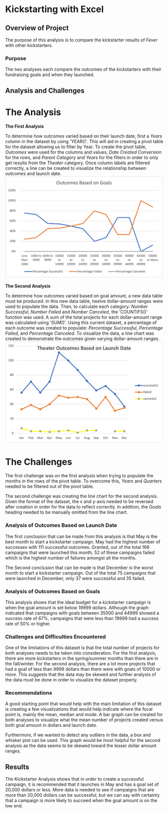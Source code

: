 # Kickstarting with Excel

## Overview of Project
The purpose of this analysis is to compare the kickstarter results of *Fever* with other kickstarters. 
### Purpose
The two analyses each compare the outcomes of the kickstarters with their fundraising goals and when they launched.
## Analysis and Challenges

# The Analysis
**The First Analysis**

To determine how outcomes varied based on their launch date, first a *Years* column in the dataset by using 'YEAR()'. This will aid in creating a pivot table for the dataset allowing us to filter by Year. To create the pivot table, *Outcomes* were used for the columns and values, *Date Created Conversion* for the rows, and *Parent Category* and *Years* for the filters in order to only get results from  the *Theater* category. Once column labels are filtered correctly, a line can be created to visualize the relationship between outcomes and launch date.
![Outcomes_vs_Goals](Outcomes_vs_Goals.png)

**The Second Analysis**

To determine how outcomes varied based on goal amount, a new data table must be produced. In this new data table, twelve dollar-amount ranges were used to populate the data. Then, to calculate each category: *Number Successful*, *Number Failed* and *Number Canceled*, the 'COUNTIFS()' function was used. A sum of the total projects for each dollar-amount range was calculated using 'SUM()'. Using this current dataset, a percentage of each outcome was created to populate: *Percentage Successful*, *Percentage Failed*, and *Percentage Canceled*. To visualize the data, a line chart was created to demonstrate the outcomes given varying dollar-amount ranges.
![Theater_Outcomes_vs_Launch](Theater_Outcomes_vs_Launch.png)

# The Challenges

The first challenge was on the first analysis when trying to populate the months in the rows of the pivot table. To overcome this, *Years* and *Quarters* needed to be filtered out of the pivot table. 

The second challenge was creating the line chart for the second analysis. Given the format of the dataset, the x and y-axis needed to be reversed after creation in order for the data to reflect correctly. In addition, the *Goals* heading needed to be manually omitted from the line chart. 

### Analysis of Outcomes Based on Launch Date
The first conclusion that can be made from this analysis is that May is the best month to start a kickstarter campaign. May had the highest number of successes with 111 successful outcomes. Granted, out of the total 166 campaigns that were launched this month, 52 of these campaigns failed which is the highest number of failures amongst all the months. 

The Second conclusion that can be made is that December is the worst month to start a kickstarter campaign. Out of the total 75 campaigns that were launched in December, only 37 were successful and 35 failed. 
### Analysis of Outcomes Based on Goals
This analysis shows that the ideal budget for a kickstarter campaign is when the goal amount is set below 19999 dollars. Although the graph indicated that campaigns with goals between 35000 and 44999 showed a success rate of 67%, campaigns that were less than 19999 had a success rate of 50% or higher. 
### Challenges and Difficulties Encountered
One of the limitations of this dataset is that the total number of projects for both analyses needs to be taken into consideration. For the first analysis, there are more kickstarters in the spring/summer months than there are in the fall/winter. For the second analysis, there are a lot more projects that had a goal of less than 9999 dollars than there were with goals of 10000 or more. This suggests that the data may be skewed and further analysis of the data must be done in order to visualize the dataset properly.
### Recommendations
A good starting point that would help with the main limitation of this dataset is creating a few visualizations that would help indicate where the focal point is, mainly the mean, median and mode. A bar graph can be created for both analyses to visualize what the mean number of projects created versus both goal amount in dollars and launch date. 

Furthermore, if we wanted to detect any outliers in the data, a box and whisker plot can be used. This graph would be most helpful for the second analysis as the data seems to be skewed toward the lesser dollar amount ranges. 
## Results
The Kickstarter Analysis shows that in order to create a successful campaign, it is recommended that it launches in May and has a goal set of 20,000 dollars or less. More data is needed to see if campaigns that are more than 20,000 dollars can be successful, but we can say with certainty that a campaign is more likely to succeed when the goal amount is on the low end. 
